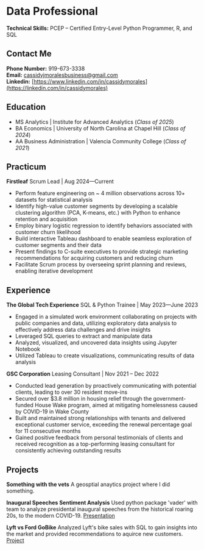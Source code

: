 # Data Professional

**Technical Skills:** PCEP – Certified Entry-Level Python Programmer, R, and SQL
## Contact Me
**Phone Number:** 919-673-3338  
**Email:** cassidyjmoralesbusiness@gmail.com  
**Linkedin:** [https://www.linkedin.com/in/cassidymorales](https://linkedin.com/in/cassidymorales)

## Education
- MS Analytics | Institute for Advanced Analytics (_Class of 2025_)
- BA Economics | University of North Carolina at Chapel Hill	(_Class of 2024_)
- AA Business Administration | Valencia Community College (_Class of 2021_)

## Practicum
**Firstleaf**
Scrum Lead |	Aug 2024—Current

- Perform feature engineering on ~ 4 million observations across 10+ datasets for statistical analysis
- Identify high-value customer segments by developing a scalable clustering algorithm (PCA, K-means, etc.) with Python to enhance retention and acquisition
- Employ binary logistic regression to identify behaviors associated with customer churn likelihood
- Build interactive Tableau dashboard to enable seamless exploration of customer segments and their data
- Present findings to C-suite executives to provide strategic marketing recommendations for acquiring customers and reducing churn
- Facilitate Scrum process by overseeing sprint planning and reviews, enabling iterative development

## Experience
**The Global Tech Experience**
SQL & Python Trainee |	May 2023—June 2023
- Engaged in a simulated work environment collaborating on projects with public companies and data, utilizing exploratory data analysis to effectively address data challenges and drive insights
- Leveraged SQL queries to extract and manipulate data
- Analyzed, visualized, and uncovered data insights using Jupyter Notebook
- Utilized Tableau to create visualizations, communicating results of data analysis

**GSC Corporation**
Leasing Consultant | Nov 2021 – Dec 2022

- Conducted lead generation by proactively communicating with potential clients, leading to over 30 resident move-ins
- Secured over $3.8 million in housing relief through the government-funded House Wake program, aimed at mitigating homelessness caused by COVID-19 in Wake County
- Built and maintained strong relationships with tenants and delivered exceptional customer service, exceeding the renewal percentage goal for 11 consecutive months
- Gained positive feedback from personal testimonials of clients and received recognition as a top-performing leasing consultant for consistently achieving outstanding results

## Projects
**Something with the vets**
A geosptial anaytics project where I did something.

**Inaugural Speeches Sentiment Analysis**
Used python package 'vader' with team to analyze presidental inaugural speeches from the historical roaring 20s, to the modern COVID-19.
[Presentation](text.pdf)

**Lyft vs Ford GoBike**
Analyzed Lyft's bike sales with SQL to gain insights into the market and provided recommendations to aquirce new customers.
[Project](portfolio.pdf)



